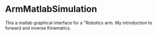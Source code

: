 # ArmMatlabSimulation
This a matlab graphical interface for a "Robotics arm. My introduction to forward and inverse Kinematics.
